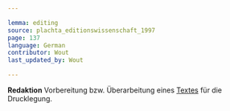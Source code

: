 ```yaml
---

lemma: editing
source: plachta_editionswissenschaft_1997
page: 137
language: German
contributor: Wout
last_updated_by: Wout

---
```


**Redaktion** Vorbereitung bzw. Überarbeitung eines [Textes](text.html) für die Drucklegung.

